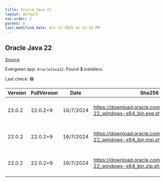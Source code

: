 ```yaml
---
title: Oracle Java 22
layout: default
nav_order: 2
parent: O
last_modified_date: Oct 13 2025 at 12:34 PM
---
```


## Oracle Java 22

[Source](https://www.oracle.com/java/technologies/downloads/#java22)

Evergreen app: `OracleJava22`. Found **3** installers.

Last check: 🟢

| Version | FullVersion | Date      | Sha256                                                                       | Type | URI                                                                                                                                            |
| ------- | ----------- | --------- | ---------------------------------------------------------------------------- | ---- | ---------------------------------------------------------------------------------------------------------------------------------------------- |
| 22.0.2  | 22.0.2+9    | 16/7/2024 | https://download.oracle.com/java/22/latest/jdk-22_windows-x64_bin.exe.sha256 | exe  | [https://download.oracle.com/java/22/latest/jdk-22_windows-x64_bin.exe](https://download.oracle.com/java/22/latest/jdk-22_windows-x64_bin.exe) |
| 22.0.2  | 22.0.2+9    | 16/7/2024 | https://download.oracle.com/java/22/latest/jdk-22_windows-x64_bin.msi.sha256 | msi  | [https://download.oracle.com/java/22/latest/jdk-22_windows-x64_bin.msi](https://download.oracle.com/java/22/latest/jdk-22_windows-x64_bin.msi) |
| 22.0.2  | 22.0.2+9    | 16/7/2024 | https://download.oracle.com/java/22/latest/jdk-22_windows-x64_bin.zip.sha256 | zip  | [https://download.oracle.com/java/22/latest/jdk-22_windows-x64_bin.zip](https://download.oracle.com/java/22/latest/jdk-22_windows-x64_bin.zip) |
